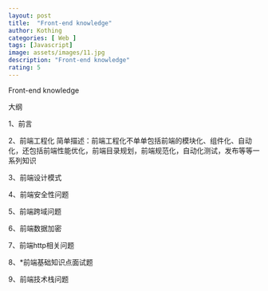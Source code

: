 ```yaml
---
layout: post
title:  "Front-end knowledge"
author: Kothing
categories: [ Web ]
tags: [Javascript]
image: assets/images/11.jpg
description: "Front-end knowledge"
rating: 5
---
```


Front-end knowledge

大纲

 

1、前言

 

2、前端工程化
简单描述：前端工程化不单单包括前端的模块化、组件化、自动化，还包括前端性能优化，前端目录规划，前端规范化，自动化测试，发布等等一系列知识

 

3、前端设计模式

 

4、前端安全性问题

 

5、前端跨域问题

 

6、前端数据加密

 

7、前端http相关问题

 

8、*前端基础知识点面试题

 

9、前端技术栈问题
